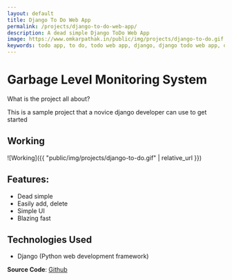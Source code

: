 ```yaml
---
layout: default
title: Django To Do Web App
permalink: /projects/django-to-do-web-app/
description: A dead simple Django ToDo Web App
image: https://www.omkarpathak.in/public/img/projects/django-to-do.gif
keywords: todo app, to do, todo web app, django, django todo web app, omkar pathak, omkar, omkar todo, omkar pathak todo
---
```


# Garbage Level Monitoring System
What is the project all about?

This is a sample project that a novice django developer can use to get started

## Working

![Working]({{ "public/img/projects/django-to-do.gif" | relative_url }})

## Features:

- Dead simple
- Easily add, delete
- Simple UI
- Blazing fast

## Technologies Used
* Django (Python web development framework)

**Source Code**: [Github](https://github.com/OmkarPathak/Django-to-do)
